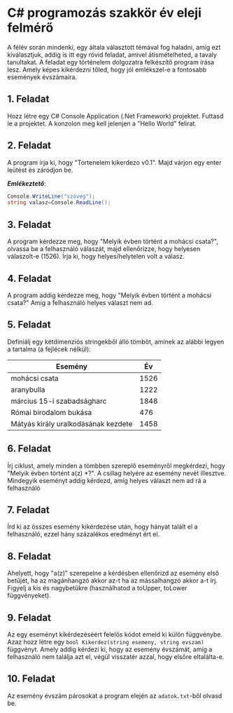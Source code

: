 # C# programozás szakkör év eleji felmérő

A félév során mindenki, egy általa választott témával fog haladni, amíg ezt kiválasztjuk, addig is itt egy rövid feladat, amivel átismételheted, a tavaly tanultakat. A feladat egy történelem dolgozatra felkészítő program írása lesz. Amely képes kikérdezni tőled, hogy jól emlékszel-e a fontosabb események évszámaira.

## 1. Feladat

Hozz létre egy C# Console Application (.Net Framework) projektet. Futtasd le a projektet. A konzolon meg kell jelenjen a "Hello World" felirat.

## 2. Feladat

A program írja ki, hogy "Tortenelem kikerdezo v0.1". Majd várjon egy enter leütést és záródjon be.

___Emlékeztető___:
```cs
Console.WriteLine("szöveg");
string valasz=Console.ReadLine();
```

## 3. Feladat

A program kérdezze meg, hogy "Melyik évben történt a mohácsi csata?", olvassa be a felhasználó válaszát, majd ellenőrizze, hogy helyesen válaszolt-e (1526). Írja ki, hogy helyes/helytelen volt a válasz.

## 4. Feladat
A program addig kérdezze meg, hogy "Melyik évben történt a mohácsi csata?" Amíg a felhasználó helyes választ nem ad.

## 5. Feladat

Definiálj egy kétdimenziós stringekből álló tömböt, aminek az alábbi legyen a tartalma (a fejlécek nélkül):

Esemény | Év 
---|---
mohácsi csata | 1526
aranybulla | 1222
március 15-i szabadságharc | 1848
Római birodalom bukása | 476
Mátyás király uralkodásának kezdete | 1458

## 6. Feladat
Írj ciklust, amely minden a tömbben szereplő eseményről megkérdezi, hogy "Melyik évben történt a(z) *?". A csillag helyére az esemény nevét illesztve. Mindegyik eseményt addig kérdezd, amíg helyes választ nem ad rá a felhasználó

## 7. Feladat

Írd ki az összes esemény kikérdezése után, hogy hányat talált el a felhasználó, ezzel hány százalékos eredményt ért el.

## 8. Feladat

Ahelyett, hogy "a(z)" szerepelne a kérdésben ellenőrizd az esemény első betűjét, ha az magánhangzó akkor az-t ha az mássalhangzó akkor a-t írj. Figyelj a kis és nagybetűkre (használhatod a toUpper, toLower függvényeket).

## 9. Feladat

Az egy eseményt kikérdezéséért felelős kódot emeld ki külön függvénybe. Azaz hozz létre egy `bool Kikerdez(string esemeny, string evszam)` függvényt. Amely addig kérdezi ki, hogy az esemény évszámát, amíg a felhasználó nem találja azt el, végül visszatér azzal, hogy elsőre eltalálta-e.

## 10. Feladat

Az esemény évszám párosokat a program elején az `adatok.txt`-ből olvasd be.


